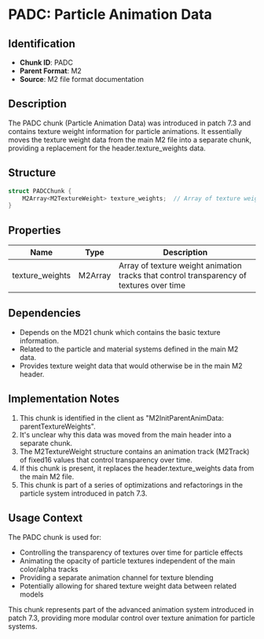 # PADC: Particle Animation Data

## Identification
- **Chunk ID**: PADC
- **Parent Format**: M2
- **Source**: M2 file format documentation

## Description
The PADC chunk (Particle Animation Data) was introduced in patch 7.3 and contains texture weight information for particle animations. It essentially moves the texture weight data from the main M2 file into a separate chunk, providing a replacement for the header.texture_weights data.

## Structure
```cpp
struct PADCChunk {
    M2Array<M2TextureWeight> texture_weights;  // Array of texture weight animation tracks
}
```

## Properties
| Name | Type | Description |
|------|------|-------------|
| texture_weights | M2Array<M2TextureWeight> | Array of texture weight animation tracks that control transparency of textures over time |

## Dependencies
- Depends on the MD21 chunk which contains the basic texture information.
- Related to the particle and material systems defined in the main M2 data.
- Provides texture weight data that would otherwise be in the main M2 header.

## Implementation Notes
1. This chunk is identified in the client as "M2InitParentAnimData: parentTextureWeights".
2. It's unclear why this data was moved from the main header into a separate chunk.
3. The M2TextureWeight structure contains an animation track (M2Track) of fixed16 values that control transparency over time.
4. If this chunk is present, it replaces the header.texture_weights data from the main M2 file.
5. This chunk is part of a series of optimizations and refactorings in the particle system introduced in patch 7.3.

## Usage Context
The PADC chunk is used for:
- Controlling the transparency of textures over time for particle effects
- Animating the opacity of particle textures independent of the main color/alpha tracks
- Providing a separate animation channel for texture blending
- Potentially allowing for shared texture weight data between related models

This chunk represents part of the advanced animation system introduced in patch 7.3, providing more modular control over texture animation for particle systems. 